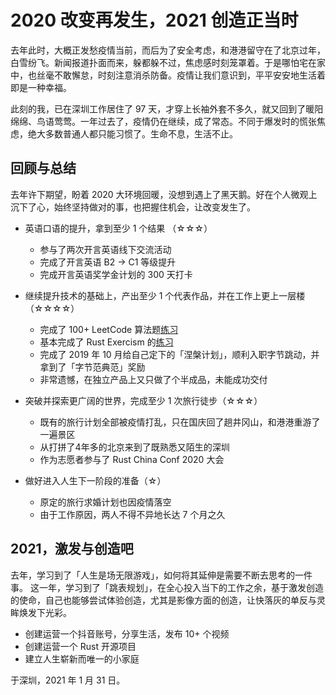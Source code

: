 # 2020 改变再发生，2021 创造正当时

去年此时，大概正发愁疫情当前，而后为了安全考虑，和港港留守在了北京过年，白雪纷飞。新闻报道扑面而来，躲都躲不过，焦虑感时刻笼罩着。于是哪怕宅在家中，也丝毫不敢懈怠，时刻注意消杀防备。疫情让我们意识到，平平安安地生活着即是一种幸福。

此刻的我，已在深圳工作居住了 97 天，才穿上长袖外套不多久，就又回到了暖阳绵绵、鸟语莺莺。一年过去了，疫情仍在继续，成了常态。不同于爆发时的慌张焦虑，绝大多数普通人都只能习惯了。生命不息，生活不止。

## 回顾与总结

去年许下期望，盼着 2020 大环境回暖，没想到遇上了黑天鹅。好在个人微观上沉下了心，始终坚持做对的事，也把握住机会，让改变发生了。

- 英语口语的提升，拿到至少 1 个结果 （☆☆☆）
    - 参与了两次开言英语线下交流活动
    - 完成了开言英语 B2 -> C1 等级提升
    - 完成开言英语奖学金计划的 300 天打卡

- 继续提升技术的基础上，产出至少 1 个代表作品，并在工作上更上一层楼（☆☆☆☆）
    - 完成了 100+ LeetCode 算法题[练习](https://github.com/Binlogo/LeetCode-Swift-Track)
    - 基本完成了 Rust Exercism 的[练习](https://github.com/Binlogo/Exercism-Rust-Track)
    - 完成了 2019 年 10 月给自己定下的「涅槃计划」，顺利入职字节跳动，并拿到了「字节范典范」奖励
    - 非常遗憾，在独立产品上又只做了个半成品，未能成功交付

- 突破并探索更广阔的世界，完成至少 1 次旅行徒步（☆☆☆）
    - 既有的旅行计划全部被疫情打乱，只在国庆回了趟井冈山，和港港重游了一遍景区
    - 从打拼了4年多的北京来到了既熟悉又陌生的深圳
    - 作为志愿者参与了 Rust China Conf 2020 大会

- 做好进入人生下一阶段的准备（☆）
    - 原定的旅行求婚计划也因疫情落空
    - 由于工作原因，两人不得不异地长达 7 个月之久

## 2021，激发与创造吧

去年，学习到了「人生是场无限游戏」，如何将其延伸是需要不断去思考的一件事。
这一年，学习到了「跳表规划」，在全心投入当下的工作之余，基于激发创造的使命，自己也能够尝试体验创造，尤其是影像方面的创造，让快落灰的单反与灵眸焕发下光彩。

- 创建运营一个抖音账号，分享生活，发布 10+ 个视频
- 创建运营一个 Rust 开源项目
- 建立人生崭新而唯一的小家庭

于深圳，2021 年 1 月 31 日。

